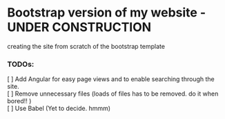 # Bootstrap version of my website - UNDER CONSTRUCTION

creating the site from scratch of the bootstrap template


### TODOs:
[ ]	Add Angular for easy page views and to enable searching through the site.       
[ ] Remove unnecessary files (loads of files has to be removed. do it when bored!! )      
[ ]	Use Babel (Yet to decide. hmmm)     
